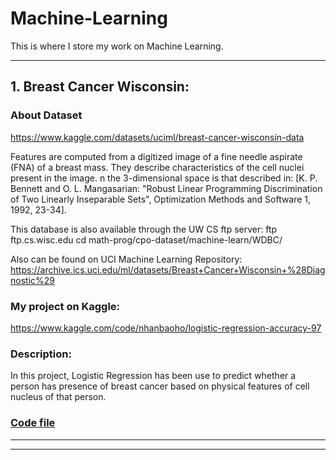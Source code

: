 # Machine-Learning

This is where I store my work on Machine Learning.

___
## 1. Breast Cancer Wisconsin: 
   ### About Dataset
   https://www.kaggle.com/datasets/uciml/breast-cancer-wisconsin-data
   
   Features are computed from a digitized image of a fine needle aspirate (FNA) of a breast mass. They describe characteristics of the cell nuclei present in the image.
   n the 3-dimensional space is that described in: [K. P. Bennett and O. L. Mangasarian: "Robust Linear Programming Discrimination of Two Linearly Inseparable Sets", Optimization Methods and Software 1, 1992, 23-34].

   This database is also available through the UW CS ftp server:
   ftp ftp.cs.wisc.edu
   cd math-prog/cpo-dataset/machine-learn/WDBC/

Also can be found on UCI Machine Learning Repository: https://archive.ics.uci.edu/ml/datasets/Breast+Cancer+Wisconsin+%28Diagnostic%29
   ### My project on Kaggle:
   https://www.kaggle.com/code/nhanbaoho/logistic-regression-accuracy-97
   
   ### Description:
   In this project, Logistic Regression has been use to predict whether a person has presence of breast cancer based on physical features of cell nucleus of that person.
   
   ### <a href="https://github.com/honhanbao/Machine-Learning/tree/master/ML_Logistic%20Regression/Breast%20Cancer%20Wisconsin">Code file</a>
   ___
   ___
  
